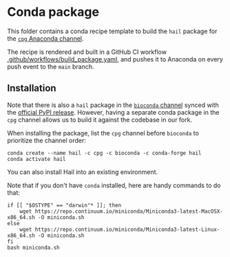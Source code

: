 # Conda package

This folder contains a conda recipe template to build the `hail` package for
the [`cpg` Anaconda channel](https://anaconda.org/cpg/hail).

The recipe is rendered and built in a GitHub CI workflow
[.github/workflows/build_package.yaml](.github/workflows/build_package.yaml), 
and pushes it to Anaconda on every push event to the `main` branch.

## Installation

Note that there is also a `hail` package in the
[`bioconda` channel](https://github.com/bioconda/bioconda-recipes/tree/master/recipes/hail)
synced with the [official PyPI release](https://pypi.org/project/hail). However, having
a separate conda package in the `cpg` channel allows us to build it against the codebase
in our fork.

When installing the package, list the `cpg` channel before `bioconda` to prioritize
the channel order:

```
conda create --name hail -c cpg -c bioconda -c conda-forge hail
conda activate hail
```

You can also install Hail into an existing environment.

Note that if you don't have `conda` installed, here are handy commands to do that:

```
if [[ "$OSTYPE" == "darwin"* ]]; then
    wget https://repo.continuum.io/miniconda/Miniconda3-latest-MacOSX-x86_64.sh -O miniconda.sh
else
    wget https://repo.continuum.io/miniconda/Miniconda3-latest-Linux-x86_64.sh -O miniconda.sh
fi
bash miniconda.sh
```

